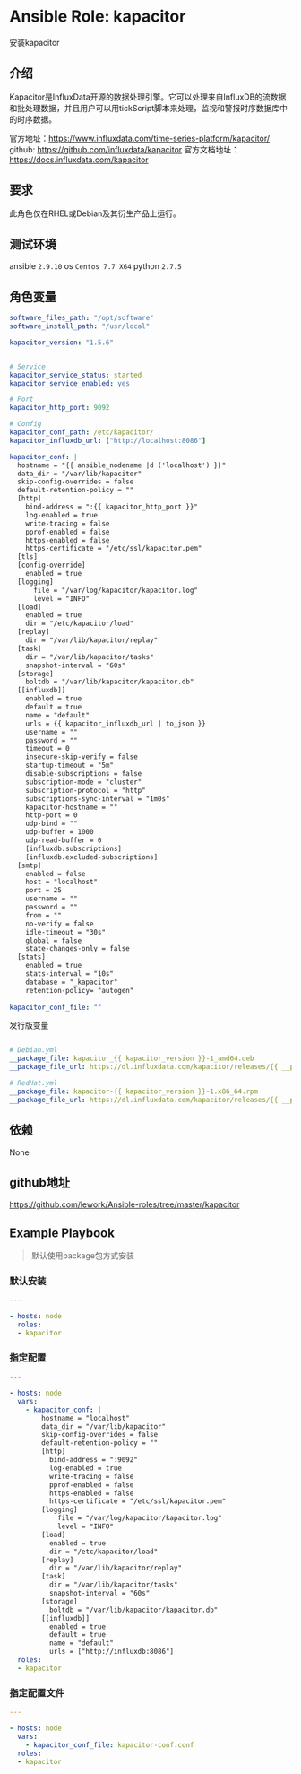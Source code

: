 # Ansible Role: kapacitor

安装kapacitor

## 介绍
Kapacitor是InfluxData开源的数据处理引擎。它可以处理来自InfluxDB的流数据和批处理数据，并且用户可以用tickScript脚本来处理，监视和警报时序数据库中的时序数据。

官方地址：https://www.influxdata.com/time-series-platform/kapacitor/
github: https://github.com/influxdata/kapacitor
官方文档地址：https://docs.influxdata.com/kapacitor

## 要求

此角色仅在RHEL或Debian及其衍生产品上运行。

## 测试环境

ansible `2.9.10`
os `Centos 7.7 X64`
python `2.7.5`

## 角色变量
```yaml
software_files_path: "/opt/software"
software_install_path: "/usr/local"

kapacitor_version: "1.5.6"


# Service
kapacitor_service_status: started
kapacitor_service_enabled: yes

# Port
kapacitor_http_port: 9092

# Config
kapacitor_conf_path: /etc/kapacitor/
kapacitor_influxdb_url: ["http://localhost:8086"]

kapacitor_conf: |
  hostname = "{{ ansible_nodename |d ('localhost') }}"
  data_dir = "/var/lib/kapacitor"
  skip-config-overrides = false
  default-retention-policy = ""
  [http]
    bind-address = ":{{ kapacitor_http_port }}"
    log-enabled = true
    write-tracing = false
    pprof-enabled = false
    https-enabled = false
    https-certificate = "/etc/ssl/kapacitor.pem"
  [tls]
  [config-override]
    enabled = true
  [logging]
      file = "/var/log/kapacitor/kapacitor.log"
      level = "INFO"
  [load]
    enabled = true
    dir = "/etc/kapacitor/load"
  [replay]
    dir = "/var/lib/kapacitor/replay"
  [task]
    dir = "/var/lib/kapacitor/tasks"
    snapshot-interval = "60s"
  [storage]
    boltdb = "/var/lib/kapacitor/kapacitor.db"
  [[influxdb]]
    enabled = true
    default = true
    name = "default"
    urls = {{ kapacitor_influxdb_url | to_json }}
    username = ""
    password = ""
    timeout = 0
    insecure-skip-verify = false
    startup-timeout = "5m"
    disable-subscriptions = false
    subscription-mode = "cluster"
    subscription-protocol = "http"
    subscriptions-sync-interval = "1m0s"
    kapacitor-hostname = ""
    http-port = 0
    udp-bind = ""
    udp-buffer = 1000
    udp-read-buffer = 0
    [influxdb.subscriptions]
    [influxdb.excluded-subscriptions]
  [smtp]
    enabled = false
    host = "localhost"
    port = 25
    username = ""
    password = ""
    from = ""
    no-verify = false
    idle-timeout = "30s"
    global = false
    state-changes-only = false
  [stats]
    enabled = true
    stats-interval = "10s"
    database = "_kapacitor"
    retention-policy= "autogen"
  
kapacitor_conf_file: ""

```

发行版变量

```yaml

# Debian.yml
__package_file: kapacitor_{{ kapacitor_version }}-1_amd64.deb
__package_file_url: https://dl.influxdata.com/kapacitor/releases/{{ __package_file }}

# RedHat.yml
__package_file: kapacitor-{{ kapacitor_version }}-1.x86_64.rpm
__package_file_url: https://dl.influxdata.com/kapacitor/releases/{{ __package_file }}

```

## 依赖

None

## github地址
https://github.com/lework/Ansible-roles/tree/master/kapacitor

## Example Playbook

> 默认使用package包方式安装

### 默认安装

```yaml
---

- hosts: node
  roles:
  - kapacitor
```

### 指定配置

```yaml
---

- hosts: node
  vars:
    - kapacitor_conf: |
        hostname = "localhost"
        data_dir = "/var/lib/kapacitor"
        skip-config-overrides = false
        default-retention-policy = ""
        [http]
          bind-address = ":9092"
          log-enabled = true
          write-tracing = false
          pprof-enabled = false
          https-enabled = false
          https-certificate = "/etc/ssl/kapacitor.pem"
        [logging]
            file = "/var/log/kapacitor/kapacitor.log"
            level = "INFO"
        [load]
          enabled = true
          dir = "/etc/kapacitor/load"
        [replay]
          dir = "/var/lib/kapacitor/replay"
        [task]
          dir = "/var/lib/kapacitor/tasks"
          snapshot-interval = "60s"
        [storage]
          boltdb = "/var/lib/kapacitor/kapacitor.db"
        [[influxdb]]
          enabled = true
          default = true
          name = "default"
          urls = ["http://influxdb:8086"]
  roles:
  - kapacitor
```

### 指定配置文件

```yaml
---

- hosts: node
  vars:
    - kapacitor_conf_file: kapacitor-conf.conf
  roles:
  - kapacitor
```
